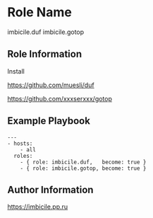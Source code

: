 Role Name
=========

imbicile.duf
imbicile.gotop

Role Information
----------------
Install

https://github.com/muesli/duf

https://github.com/xxxserxxx/gotop

Example Playbook
----------------

    ---
    - hosts:
        - all
      roles:
        - { role: imbicile.duf,   become: true }
        - { role: imbicile.gotop, become: true }


Author Information
------------------

https://imbicile.pp.ru
